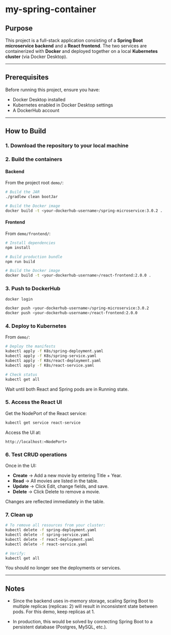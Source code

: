 # my-spring-container

## Purpose
This project is a full-stack application consisting of a **Spring Boot microservice backend** and a **React frontend**. The two services are containerized with **Docker** and deployed together on a local **Kubernetes cluster** (via Docker Desktop).

---

## Prerequisites
Before running this project, ensure you have:
- Docker Desktop installed
- Kubernetes enabled in Docker Desktop settings
- A DockerHub account

---

## How to Build

### 1. Download the repository to your local machine

### 2. Build the containers

#### Backend
From the project root `demo/`:

```bash
# Build the JAR
./gradlew clean bootJar

# Build the Docker image
docker build -t <your-dockerhub-username>/spring-microservice:3.0.2 .
```

#### Frontend
From `demo/frontend/`:

```bash
# Install dependencies
npm install

# Build production bundle
npm run build

# Build the Docker image
docker build -t <your-dockerhub-username>/react-frontend:2.0.0 .
```

### 3. Push to DockerHub

```bash
docker login

docker push <your-dockerhub-username>/spring-microservice:3.0.2
docker push <your-dockerhub-username>/react-frontend:2.0.0
```

### 4. Deploy to Kubernetes

From `demo/`:

```bash
# Deploy the manifests
kubectl apply -f K8s/spring-deployment.yaml
kubectl apply -f K8s/spring-service.yaml
kubectl apply -f K8s/react-deployment.yaml
kubectl apply -f K8s/react-service.yaml

# Check status
kubectl get all
```

Wait until both React and Spring pods are in Running state.

### 5. Access the React UI

Get the NodePort of the React service:

```bash
kubectl get service react-service
```

Access the UI at:

```
http://localhost:<NodePort>
```

### 6. Test CRUD operations

Once in the UI:

- **Create** → Add a new movie by entering Title + Year.
- **Read** → All movies are listed in the table.
- **Update** → Click Edit, change fields, and save.
- **Delete** → Click Delete to remove a movie.

Changes are reflected immediately in the table.

### 7. Clean up

```bash
# To remove all resources from your cluster:
kubectl delete -f spring-deployment.yaml
kubectl delete -f spring-service.yaml
kubectl delete -f react-deployment.yaml
kubectl delete -f react-service.yaml

# Verify:
kubectl get all
```

You should no longer see the deployments or services.

---

## Notes

- Since the backend uses in-memory storage, scaling Spring Boot to multiple replicas (replicas: 2) will result in inconsistent state between pods. For this demo, keep replicas at 1.

- In production, this would be solved by connecting Spring Boot to a persistent database (Postgres, MySQL, etc.).